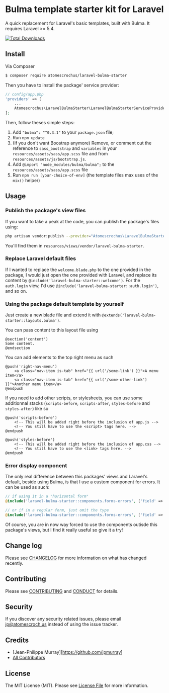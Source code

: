 # Bulma template starter kit for Laravel

A quick replacement for Laravel's basic templates, built with Bulma. It requires Laravel >= 5.4.

[![Total Downloads](https://poser.pugx.org/atomescrochus/laravel-bulma-starter/downloads)](https://packagist.org/packages/atomescrochus/laravel-bulma-starter)

## Install

Via Composer

``` bash
$ composer require atomescrochus/laravel-bulma-starter
```

Then you have to install the package' service provider:

```php
// config/app.php
'providers' => [
    ...
    Atomescrochus\LaravelBulmaStarter\LaravelBulmaStarterServiceProvider::class,
];
```

Then, follow theses simple steps:

1. Add `"bulma": "^0.3.1"` to your `package.json` file;
2. Run `npm update`
3. (If you don't want Boostrap anymore) Remove, or comment out the reference to `sass_bootstrap` and `variables` in your `resources/assets/sass/app.scss` file and from `resources/assets/js/bootstrap.js`.
4. Add `@import "node_modules/bulma/bulma";` to the `resources/assets/sass/app.scss` file
5. Run `npm run [your-choice-of-env]` (the template files max uses of the `mix()` helper)

## Usage
### Publish the package's view files
If you want to take a peak at the code, you can publish the package's files using:

```bash
php artisan vendor:publish --provider="Atomescrochus\LaravelBulmaStarter\LaravelBulmaStarterServiceProvider" --tag="views"
```

You'll find them in `resources/views/vendor/laravel-bulma-starter`.

### Replace Laravel default files
If I wanted to replace the `welcome.blade.php` to the one provided in the package, I would just open the one provided with Laravel, and replace its content by `@include('laravel-bulma-starter::welcome')`. For the `auth.login` view, I'd use `@include('laravel-bulma-starter::auth.login')`, and so on.

### Using the package default template by yourself
Just create a new blade file and extend it with `@extends('laravel-bulma-starter::layouts.bulma')`.

You can pass content to this layout file using

```
@section('content')
Some content.
@endsection
```

You can add elements to the top right menu as such

```
@push('right-nav-menu')
    <a class="nav-item is-tab" href="{{ url('/some-link') }}">A menu item</a>
    <a class="nav-item is-tab" href="{{ url('/some-other-link') }}">Another menu item</a>
@endpush
```

If you need to add other scripts, or stylesheets, you can use some additionnal stacks (`scripts-before`, `scripts-after`, `styles-before` and `styles-after`) like so

```
@push('scripts-before')
    <!-- This will be added right before the inclusion of app.js --> 
    <!-- You still have to use the <script> tags here. -->
@endpush

@push('styles-before')
    <!-- This will be added right before the inclusion of app.css --> 
    <!-- You still have to use the <link> tags here. -->
@endpush
```

### Error display component
The only real difference between this packages' views and Laravel's default, beside using Bulma, is that I use a custom component for errors. It can be used as such:

```php
// if using it in a "horizontal form"
@include('laravel-bulma-starter::components.forms-errors', ['field' => 'nameOfField', 'type' => 'horizontal'])

// or if in a regular form, just omit the type
@include('laravel-bulma-starter::components.forms-errors', ['field' => 'nameOfField'])
```

Of course, you are in now way forced to use the components outisde this package's views, but I find it really useful so give it a try!

## Change log

Please see [CHANGELOG](CHANGELOG.md) for more information on what has changed recently.

## Contributing

Please see [CONTRIBUTING](CONTRIBUTING.md) and [CONDUCT](CONDUCT.md) for details.

## Security

If you discover any security related issues, please email jp@atomescroch.us instead of using the issue tracker.

## Credits

- [Jean-Philippe Murray][https://github.com/jpmurray]
- [All Contributors](../../contributors)

## License

The MIT License (MIT). Please see [License File](LICENSE.md) for more information.
